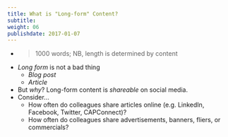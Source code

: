 ```yaml
---
title: What is "Long-form" Content?
subtitle:
weight: 06
publishdate: 2017-01-07
---
```


* > 1000 words; NB, length is determined by content
* *Long form* is not a bad thing 
    * *Blog post* 
    * *Article*
* But *why*? Long-form content is *shareable* on social media. 
* Consider...
    * How often do colleagues share articles online (e.g. LinkedIn, Facebook, Twitter, CAPConnect)?
    * How often do colleagues share advertisements, banners, fliers, or commercials?
